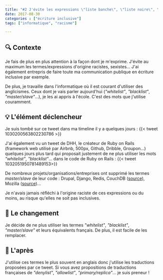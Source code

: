 ```yaml
---
title: "#2 J'évite les expressions \"liste banche\", \"liste noire\", \"maître/esclave\"..."
date: 2017-08-30
categories : ["écriture inclusive"]
tags: ["informatique", "racisme"]

---
```


## 🔍 Contexte
Je fais de plus en plus attention à la façon dont je m'exprime. J'évite au maximum les termes/expressions d'origine racistes, sexistes...
J'ai également entrepris de faire toute ma communication publique en écriture inclusive par exemple.

De plus, je travaille dans l'informatique où il est courant d'utiliser des anglicismes. Ceux dont je vais parler aujourd'hui (_"whitelist"_, _"blacklist"_, _"master/slave"_...), je les ai appris à l'école. C'est des mots que j'utilise couramment.

## 💡 L'élément déclencheur
Je suis tombé sur ce tweet dans ma timeline il y a quelques jours :
{{< tweet 1030200563802230786 >}}

J'ai également vu un tweet de DHH, le créateur de Ruby on Rails (framework web utilisé par Airbnb, 500px, Github, Dribble, Groupon...) quelques jours plus tard qui proposait justement de ne plus utiliser les mots _"whitelist"_, _"blacklist"_... dans le code de Ruby on Rails :
{{< tweet 1032051950781489153>}}

De nombreux projets/organisations/entreprises ont supprimé les termes _master/slave_ de leur code : Drupal, Django, Redis, CouchDB ([source](https://github.com/antirez/redis/issues/3185)), Mozilla ([source](https://blog.mozilla.org/blog/2015/12/10/mozilla-open-source-support-first-awards-made/))...

Je n'avais jamais réfléchi à l'origine raciste de ces expressions ou du moins, au risque qu'elles ne soit pas inclusives.

## 👣 Le changement

Je décide de ne plus utiliser les termes _"whitelist"_, _"blacklist"_, _"master/slave"_ et leurs équivalents français. De plus, il est facile de les remplacer.

## 🌈 L'après
J'utilise ces termes le plus souvent en anglais donc j'utilise les traductions proposées par ce tweet. 
Si vous avez propositions de traductions françaises de _"denylist"_, _"allowlist"_, _"primary/replica"_... je suis preneur !
